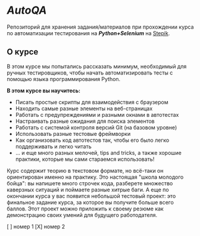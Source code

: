 # _AutoQA_
Репозиторий для хранения задания/материалов при прохождении курса по автоматизации тестирования на _**Python+Selenium**_ на [Stepik][Stepik-url].

[Stepik-url]: https://stepik.org/course/575

## О курсе ##
В этом курсе мы попытались рассказать минимум, необходимый для ручных тестировщиков, чтобы начать автоматизировать тесты с помощью языка программирования Python. 

**В этом курсе вы научитесь:** 

- Писать простые скрипты для взаимодействия с браузером 
- Находить самые разные элементы на веб-страницах
- Работать с предупреждениями и разными окнами в автотестах 
- Настраивать разные ожидания для поиска элементов
- Работать с системой контроля версий Git (на базовом уровне)
- Использовать разные тестовые фреймворки 
- Как организовать код автотестов так, чтобы его было легко поддерживать и легко читать
- ... и еще много разных мелочей, tips and tricks, а также хорошие практики, которые мы сами стараемся использовать!

Курс содержит теорию в текстовом формате, но всё-таки он ориентирован именно на практику. Это настоящая "школа молодого бойца": вы напишете много строчек кода, разберете множество каверзных ситуаций и поймаете разные хитрые баги. А еще по окончании курса у вас появится небольшой тестовый проект: это финальное задание курса, за которое вы получите больше всего баллов. Этот проект можно приложить к своему резюме как демонстрацию своих умений для будущего работодателя.

[ ] номер 1
[X] номер 2
